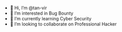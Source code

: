 - 👋 Hi, I’m @tan-vir
- 👀 I’m interested in Bug Bounty
- 🌱 I’m currently learning Cyber Security
- 💞️ I’m looking to collaborate on Professional Hacker

<!---
tan-vir/tan-vir is a ✨ special ✨ repository because its `README.md` (this file) appears on your GitHub profile.
You can click the Preview link to take a look at your changes.
--->
